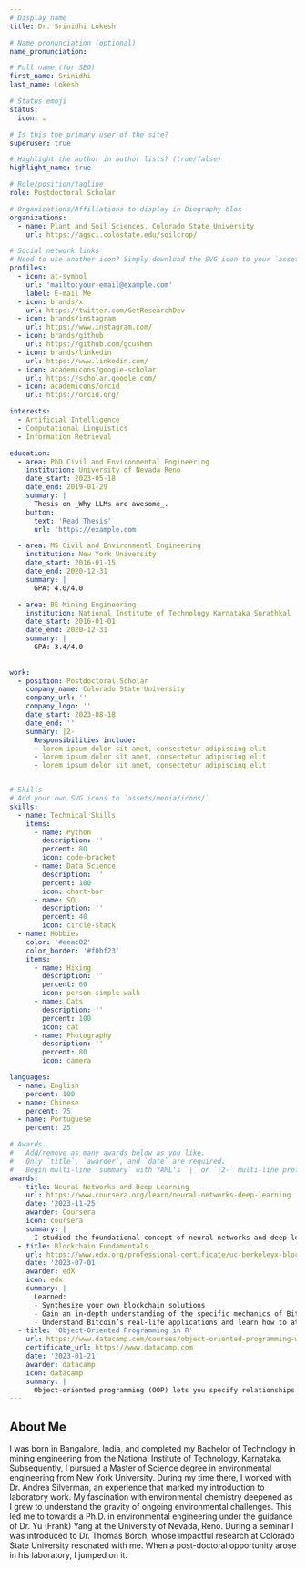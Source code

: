 ```yaml
---
# Display name
title: Dr. Srinidhi Lokesh

# Name pronunciation (optional)
name_pronunciation:

# Full name (for SEO)
first_name: Srinidhi
last_name: Lokesh

# Status emoji
status:
  icon: ☕️

# Is this the primary user of the site?
superuser: true

# Highlight the author in author lists? (true/false)
highlight_name: true

# Role/position/tagline
role: Postdoctoral Scholar

# Organizations/Affiliations to display in Biography blox
organizations:
  - name: Plant and Soil Sciences, Colorado State University
    url: https://agsci.colostate.edu/soilcrop/

# Social network links
# Need to use another icon? Simply download the SVG icon to your `assets/media/icons/` folder.
profiles:
  - icon: at-symbol
    url: 'mailto:your-email@example.com'
    label: E-mail Me
  - icon: brands/x
    url: https://twitter.com/GetResearchDev
  - icon: brands/instagram
    url: https://www.instagram.com/
  - icon: brands/github
    url: https://github.com/gcushen
  - icon: brands/linkedin
    url: https://www.linkedin.com/
  - icon: academicons/google-scholar
    url: https://scholar.google.com/
  - icon: academicons/orcid
    url: https://orcid.org/

interests:
  - Artificial Intelligence
  - Computational Linguistics
  - Information Retrieval

education:
  - area: PhD Civil and Environmental Engineering 
    institution: University of Nevada Reno
    date_start: 2023-05-18
    date_end: 2019-01-29
    summary: |
      Thesis on _Why LLMs are awesome_. 
    button:
      text: 'Read Thesis'
      url: 'https://example.com'

  - area: MS Civil and Environmentl Engineering
    institution: New York University
    date_start: 2016-01-15
    date_end: 2020-12-31
    summary: |
      GPA: 4.0/4.0

  - area: BE Mining Engineering
    institution: National Institute of Technology Karnataka Surathkal
    date_start: 2016-01-01
    date_end: 2020-12-31
    summary: |
      GPA: 3.4/4.0
      
      
work:
  - position: Postdoctoral Scholar
    company_name: Colorado State University
    company_url: ''
    company_logo: ''
    date_start: 2023-08-18
    date_end: ''
    summary: |2-
      Responsibilities include:
      - lorem ipsum dolor sit amet, consectetur adipiscing elit
      - lorem ipsum dolor sit amet, consectetur adipiscing elit
      - lorem ipsum dolor sit amet, consectetur adipiscing elit


# Skills
# Add your own SVG icons to `assets/media/icons/`
skills:
  - name: Technical Skills
    items:
      - name: Python
        description: ''
        percent: 80
        icon: code-bracket
      - name: Data Science
        description: ''
        percent: 100
        icon: chart-bar
      - name: SQL
        description: ''
        percent: 40
        icon: circle-stack
  - name: Hobbies
    color: '#eeac02'
    color_border: '#f0bf23'
    items:
      - name: Hiking
        description: ''
        percent: 60
        icon: person-simple-walk
      - name: Cats
        description: ''
        percent: 100
        icon: cat
      - name: Photography
        description: ''
        percent: 80
        icon: camera

languages:
  - name: English
    percent: 100
  - name: Chinese
    percent: 75
  - name: Portuguese
    percent: 25

# Awards.
#   Add/remove as many awards below as you like.
#   Only `title`, `awarder`, and `date` are required.
#   Begin multi-line `summary` with YAML's `|` or `|2-` multi-line prefix and indent 2 spaces below.
awards:
  - title: Neural Networks and Deep Learning
    url: https://www.coursera.org/learn/neural-networks-deep-learning
    date: '2023-11-25'
    awarder: Coursera
    icon: coursera
    summary: |
      I studied the foundational concept of neural networks and deep learning. By the end, I was familiar with the significant technological trends driving the rise of deep learning; build, train, and apply fully connected deep neural networks; implement efficient (vectorized) neural networks; identify key parameters in a neural network’s architecture; and apply deep learning to your own applications.
  - title: Blockchain Fundamentals
    url: https://www.edx.org/professional-certificate/uc-berkeleyx-blockchain-fundamentals
    date: '2023-07-01'
    awarder: edX
    icon: edx
    summary: |
      Learned:
      - Synthesize your own blockchain solutions
      - Gain an in-depth understanding of the specific mechanics of Bitcoin
      - Understand Bitcoin’s real-life applications and learn how to attack and destroy Bitcoin, Ethereum, smart contracts and Dapps, and alternatives to Bitcoin’s Proof-of-Work consensus algorithm
  - title: 'Object-Oriented Programming in R'
    url: https://www.datacamp.com/courses/object-oriented-programming-with-s3-and-r6-in-r
    certificate_url: https://www.datacamp.com
    date: '2023-01-21'
    awarder: datacamp
    icon: datacamp
    summary: |
      Object-oriented programming (OOP) lets you specify relationships between functions and the objects that they can act on, helping you manage complexity in your code. This is an intermediate level course, providing an introduction to OOP, using the S3 and R6 systems. S3 is a great day-to-day R programming tool that simplifies some of the functions that you write. R6 is especially useful for industry-specific analyses, working with web APIs, and building GUIs.
---
```


## About Me

I was born in Bangalore, India, and completed my Bachelor of Technology in mining engineering from the National Institute of Technology, Karnataka. Subsequently, I pursued a Master of Science degree in environmental engineering from New York University. During my time there, I worked with Dr. Andrea Silverman, an experience that marked my introduction to laboratory work. My fascination with environmental chemistry deepened as I grew to understand the gravity of ongoing environmental challenges. This led me to towards a Ph.D. in environmental engineering under the guidance of Dr. Yu (Frank) Yang at the University of Nevada, Reno. During a seminar I was introduced to Dr. Thomas Borch, whose impactful research at Colorado State University resonated with me. When a post-doctoral opportunity arose in his laboratory, I jumped on it.
